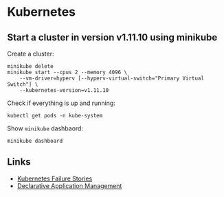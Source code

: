 
# Kubernetes

## Start a cluster in version v1.11.10 using minikube

Create a cluster:

```
minikube delete
minikube start --cpus 2 --memory 4096 \
    --vm-driver=hyperv [--hyperv-virtual-switch="Primary Virtual Switch"] \
    --kubernetes-version=v1.11.10
```

Check if everything is up and running:

```
kubectl get pods -n kube-system
```

Show `minikube` dashbaord:

```
minikube dashboard
```

## Links

- [Kubernetes Failure Stories](https://srcco.de/posts/kubernetes-failure-stories.html)
- [Declarative Application Management](https://github.com/kubernetes/community/blob/master/contributors/design-proposals/architecture/declarative-application-management.md)
